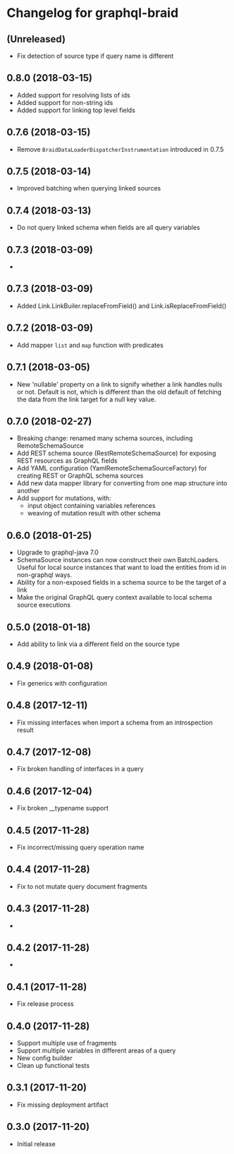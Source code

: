 Changelog for graphql-braid
===============================

(Unreleased)
-------------------

- Fix detection of source type if query name is different

0.8.0 (2018-03-15)
-------------------

- Added support for resolving lists of ids
- Added support for non-string ids
- Added support for linking top level fields

0.7.6 (2018-03-15)
-------------------

- Remove `BraidDataLoaderDispatcherInstrumentation` introduced in 0.7.5 

0.7.5 (2018-03-14)
-------------------

- Improved batching when querying linked sources

0.7.4 (2018-03-13)
-------------------

- Do not query linked schema when fields are all query variables  

0.7.3 (2018-03-09)
-------------------

-

0.7.3 (2018-03-09)
-------------------
- Added Link.LinkBuiler.replaceFromField() and Link.isReplaceFromField()

0.7.2 (2018-03-09)
-------------------

- Add mapper `list` and `map` function with predicates

0.7.1 (2018-03-05)
-------------------

- New 'nullable' property on a link to signify whether a link handles nulls or not.  Default is not, which
  is different than the old default of fetching the data from the link target for a null key value.

0.7.0 (2018-02-27)
-------------------

- Breaking change: renamed many schema sources, including RemoteSchemaSource
- Add REST schema source (RestRemoteSchemaSource) for exposing REST resources as GraphQL fields
- Add YAML configuration (YamlRemoteSchemaSourceFactory) for creating REST or GraphQL schema sources
- Add new data mapper library for converting from one map structure into another
- Add support for mutations, with:
   - input object containing variables references
   - weaving of mutation result with other schema

0.6.0 (2018-01-25)
-------------------

- Upgrade to graphql-java 7.0
- SchemaSource instances can now construct their own BatchLoaders.  Useful for local source
  instances that want to load the entities from id in non-graphql ways.
- Ability for a non-exposed fields in a schema source to be the target of a link
- Make the original GraphQL query context available to local schema source
  executions

0.5.0 (2018-01-18)
-------------------

- Add ability to link via a different field on the source type

0.4.9 (2018-01-08)
-------------------

- Fix generics with configuration

0.4.8 (2017-12-11)
-------------------

- Fix missing interfaces when import a schema from an introspection result

0.4.7 (2017-12-08)
-------------------

- Fix broken handling of interfaces in a query

0.4.6 (2017-12-04)
-------------------

- Fix broken __typename support

0.4.5 (2017-11-28)
-------------------

- Fix incorrect/missing query operation name

0.4.4 (2017-11-28)
-------------------

- Fix to not mutate query document fragments

0.4.3 (2017-11-28)
-------------------

-

0.4.2 (2017-11-28)
-------------------

-

0.4.1 (2017-11-28)
-------------------

- Fix release process

0.4.0 (2017-11-28)
-------------------

- Support multiple use of fragments
- Support multiple variables in different areas of a query
- New config builder
- Clean up functional tests

0.3.1 (2017-11-20)
-------------------

- Fix missing deployment artifact

0.3.0 (2017-11-20)
-------------------

- Initial release




